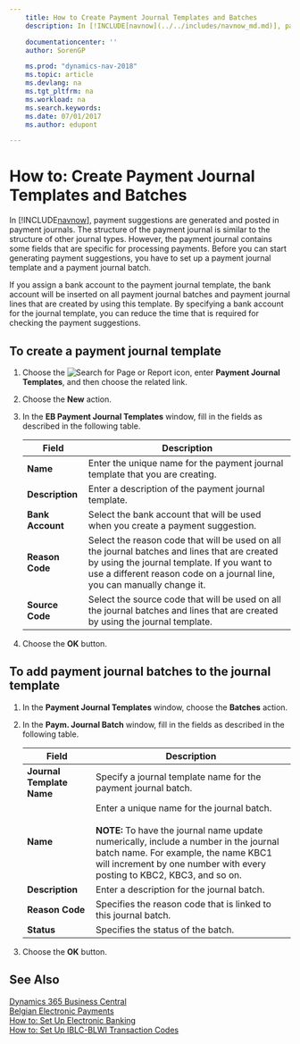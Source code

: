 ```yaml
---
    title: How to Create Payment Journal Templates and Batches
    description: In [!INCLUDE[navnow](../../includes/navnow_md.md)], payment suggestions are generated and posted in payment journals. The structure of the payment journal is similar to the structure of other journal types.

    documentationcenter: ''
    author: SorenGP

    ms.prod: "dynamics-nav-2018"
    ms.topic: article
    ms.devlang: na
    ms.tgt_pltfrm: na
    ms.workload: na
    ms.search.keywords:
    ms.date: 07/01/2017
    ms.author: edupont

---
```

# How to: Create Payment Journal Templates and Batches
In [!INCLUDE[navnow](../../includes/navnow_md.md)], payment suggestions are generated and posted in payment journals. The structure of the payment journal is similar to the structure of other journal types. However, the payment journal contains some fields that are specific for processing payments. Before you can start generating payment suggestions, you have to set up a payment journal template and a payment journal batch.  

If you assign a bank account to the payment journal template, the bank account will be inserted on all payment journal batches and payment journal lines that are created by using this template. By specifying a bank account for the journal template, you can reduce the time that is required for checking the payment suggestions.  

## To create a payment journal template  

1.  Choose the ![Search for Page or Report](../../media/ui-search/search_small.png "Search for Page or Report icon") icon, enter **Payment Journal Templates**, and then choose the related link.  
2.  Choose the **New** action.  
3.  In the **EB Payment Journal Templates** window, fill in the fields as described in the following table.  

    |Field|Description|  
    |---------------------------------|---------------------------------------|  
    |**Name**|Enter the unique name for the payment journal template that you are creating.|  
    |**Description**|Enter a description of the payment journal template.|  
    |**Bank Account**|Select the bank account that will be used when you create a payment suggestion.|  
    |**Reason Code**|Select the reason code that will be used on all the journal batches and lines that are created by using the journal template. If you want to use a different reason code on a journal line, you can manually change it.|  
    |**Source Code**|Select the source code that will be used on all the journal batches and lines that are created by using the journal template.|  

4.  Choose the **OK** button.  

## To add payment journal batches to the journal template  

1.  In the **Payment Journal Templates** window, choose the **Batches** action.  
2.  In the **Paym. Journal Batch** window, fill in the fields as described in the following table.  

    |Field|Description|  
    |---------------------------------|---------------------------------------|  
    |**Journal Template Name**|Specify a journal template name for the payment journal batch.|  
    |**Name**|Enter a unique name for the journal batch.<br /><br /> **NOTE:** To have the journal name update numerically, include a number in the journal batch name. For example, the name KBC1 will increment by one number with every posting to KBC2, KBC3, and so on.|  
    |**Description**|Enter a description for the journal batch.|  
    |**Reason Code**|Specifies the reason code that is linked to this journal batch.|  
    |**Status**|Specifies the status of the batch.|  

3.  Choose the **OK** button.  

## See Also
[Dynamics 365 Business Central](https://docs.microsoft.com/dynamics365/business-central/)  
[Belgian Electronic Payments](belgian-electronic-payments.md)   
 [How to: Set Up Electronic Banking](how-to-set-up-electronic-banking.md)   
 [How to: Set Up IBLC-BLWI Transaction Codes](how-to-set-up-iblc-blwi-transaction-codes.md)
